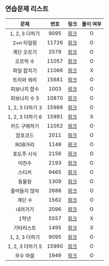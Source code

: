 ## 연습문제 리스트
|문제|번호|링크|풀이 여부|
|:---:|:---:|:---:|:---:|
|1, 2, 3 더하기|9095|[링크](http://boj.kr/9095)|O|
|2×n 타일링|11726|[링크](http://boj.kr/11726)|O|
|계단 오르기|2579|[링크](http://boj.kr/2579)|O|
|오르막 수|11057|[링크](http://boj.kr/11057)|O|
|파일 합치기|11066|[링크](http://boj.kr/11066)|X|
|트리와 쿼리|15681|[링크](http://boj.kr/15681)|O|
|피보나치 함수|1003|[링크](http://boj.kr/1003)|O|
|피보나치 수 5|10870|[링크](http://boj.kr/10870)|O|
|1, 2, 3 더하기 3|15988|[링크](http://boj.kr/15988)|O|
|1, 2, 3 더하기 6|15991|[링크](http://boj.kr/15991)|X|
|카드 구매하기|11052|[링크](http://boj.kr/11052)|O|
|암호코드|2011|[링크](http://boj.kr/2011)|O|
|RGB거리|1149|[링크](http://boj.kr/1149)|O|
|포도주 시식|2156|[링크](http://boj.kr/2156)|O|
|이친수|2193|[링크](http://boj.kr/2193)|O|
|스티커|9465|[링크](http://boj.kr/9465)|O|
|동물원|1309|[링크](http://boj.kr/1309)|O|
|줄어들지 않아|2688|[링크](http://boj.kr/2688)|O|
|계단 수|1562|[링크](http://boj.kr/1562)|O|
|내려가기|2096|[링크](http://boj.kr/2096)|O|
|1학년|5557|[링크](http://boj.kr/5557)|X|
|기타리스트|1495|[링크](http://boj.kr/1495)|X|
|1, 2, 3 더하기|9095|[링크](http://boj.kr/9095)|O|
|1, 2, 3 더하기 5|15990|[링크](http://boj.kr/15990)|O|
|우수 마을|1949|[링크](http://boj.kr/1949)|O|
